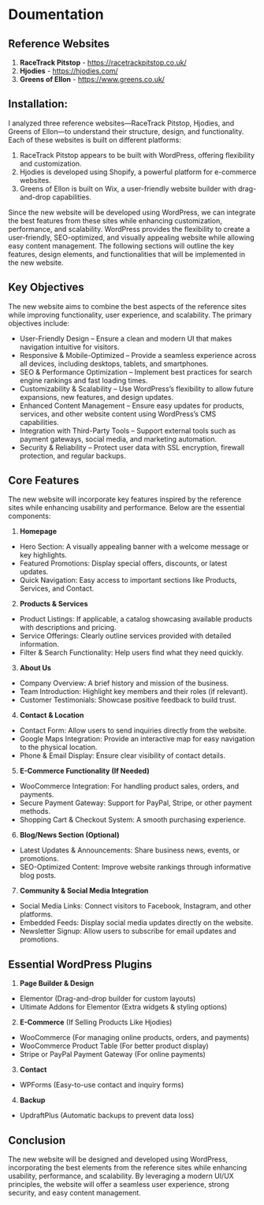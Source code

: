 # Doumentation
## Reference Websites
1. **RaceTrack Pitstop** - https://racetrackpitstop.co.uk/
2. **Hjodies** - https://hjodies.com/
3. **Greens of Ellon** - https://www.greens.co.uk/

## Installation:
I analyzed three reference websites—RaceTrack Pitstop, Hjodies, and Greens of Ellon—to understand their structure, design, and functionality. Each of these websites is built on different platforms:

1. RaceTrack Pitstop appears to be built with WordPress, offering flexibility and customization.
2. Hjodies is developed using Shopify, a powerful platform for e-commerce websites.
3. Greens of Ellon is built on Wix, a user-friendly website builder with drag-and-drop capabilities.

Since the new website will be developed using WordPress, we can integrate the best features from these sites while enhancing customization, performance, and scalability. WordPress provides the flexibility to create a user-friendly, SEO-optimized, and visually appealing website while allowing easy content management. The following sections will outline the key features, design elements, and functionalities that will be implemented in the new website.

## Key Objectives
The new website aims to combine the best aspects of the reference sites while improving functionality, user experience, and scalability. The primary objectives include:

- User-Friendly Design – Ensure a clean and modern UI that makes navigation intuitive for visitors.
- Responsive & Mobile-Optimized – Provide a seamless experience across all devices, including desktops, tablets, and smartphones.
- SEO & Performance Optimization – Implement best practices for search engine rankings and fast loading times.
- Customizability & Scalability – Use WordPress’s flexibility to allow future expansions, new features, and design updates.
- Enhanced Content Management – Ensure easy updates for products, services, and other website content using WordPress’s CMS capabilities.
- Integration with Third-Party Tools – Support external tools such as payment gateways, social media, and marketing automation.
- Security & Reliability – Protect user data with SSL encryption, firewall protection, and regular backups.

## Core Features
The new website will incorporate key features inspired by the reference sites while enhancing usability and performance. Below are the essential components:

1. **Homepage**
- Hero Section: A visually appealing banner with a welcome message or key highlights.
- Featured Promotions: Display special offers, discounts, or latest updates.
- Quick Navigation: Easy access to important sections like Products, Services, and Contact.

2. **Products & Services**
- Product Listings: If applicable, a catalog showcasing available products with descriptions and pricing.
- Service Offerings: Clearly outline services provided with detailed information.
- Filter & Search Functionality: Help users find what they need quickly.

3. **About Us**
- Company Overview: A brief history and mission of the business.
- Team Introduction: Highlight key members and their roles (if relevant).
- Customer Testimonials: Showcase positive feedback to build trust.

4. **Contact & Location**
- Contact Form: Allow users to send inquiries directly from the website.
- Google Maps Integration: Provide an interactive map for easy navigation to the physical location.
- Phone & Email Display: Ensure clear visibility of contact details.

5. **E-Commerce Functionality (If Needed)**
- WooCommerce Integration: For handling product sales, orders, and payments.
- Secure Payment Gateway: Support for PayPal, Stripe, or other payment methods.
- Shopping Cart & Checkout System: A smooth purchasing experience.

6. **Blog/News Section (Optional)**
- Latest Updates & Announcements: Share business news, events, or promotions.
- SEO-Optimized Content: Improve website rankings through informative blog posts.

7. **Community & Social Media Integration**
- Social Media Links: Connect visitors to Facebook, Instagram, and other platforms.
- Embedded Feeds: Display social media updates directly on the website.
- Newsletter Signup: Allow users to subscribe for email updates and promotions.

## Essential WordPress Plugins
1. **Page Builder & Design**
- Elementor (Drag-and-drop builder for custom layouts)
- Ultimate Addons for Elementor (Extra widgets & styling options)

2. **E-Commerce** (If Selling Products Like Hjodies)
- WooCommerce (For managing online products, orders, and payments)
- WooCommerce Product Table (For better product display)
- Stripe or PayPal Payment Gateway (For online payments)

3. **Contact**
- WPForms (Easy-to-use contact and inquiry forms)

4. **Backup**
- UpdraftPlus (Automatic backups to prevent data loss)

## Conclusion
The new website will be designed and developed using WordPress, incorporating the best elements from the reference sites while enhancing usability, performance, and scalability. By leveraging a modern UI/UX principles, the website will offer a seamless user experience, strong security, and easy content management.